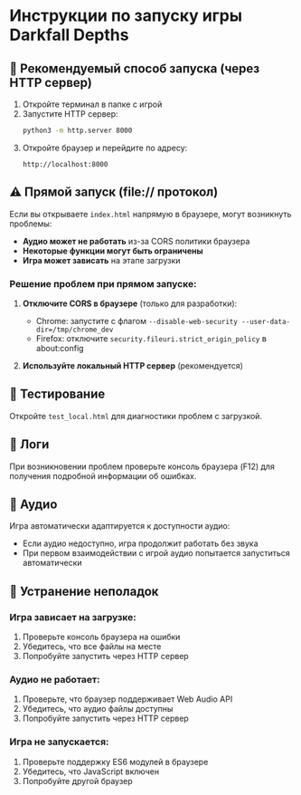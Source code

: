 # Инструкции по запуску игры Darkfall Depths

## 🚀 Рекомендуемый способ запуска (через HTTP сервер)

1. Откройте терминал в папке с игрой
2. Запустите HTTP сервер:
   ```bash
   python3 -m http.server 8000
   ```
3. Откройте браузер и перейдите по адресу:
   ```
   http://localhost:8000
   ```

## ⚠️ Прямой запуск (file:// протокол)

Если вы открываете `index.html` напрямую в браузере, могут возникнуть проблемы:

- **Аудио может не работать** из-за CORS политики браузера
- **Некоторые функции могут быть ограничены**
- **Игра может зависать** на этапе загрузки

### Решение проблем при прямом запуске:

1. **Отключите CORS в браузере** (только для разработки):
   - Chrome: запустите с флагом `--disable-web-security --user-data-dir=/tmp/chrome_dev`
   - Firefox: отключите `security.fileuri.strict_origin_policy` в about:config

2. **Используйте локальный HTTP сервер** (рекомендуется)

## 🧪 Тестирование

Откройте `test_local.html` для диагностики проблем с загрузкой.

## 📝 Логи

При возникновении проблем проверьте консоль браузера (F12) для получения подробной информации об ошибках.

## 🎵 Аудио

Игра автоматически адаптируется к доступности аудио:
- Если аудио недоступно, игра продолжит работать без звука
- При первом взаимодействии с игрой аудио попытается запуститься автоматически

## 🔧 Устранение неполадок

### Игра зависает на загрузке:
1. Проверьте консоль браузера на ошибки
2. Убедитесь, что все файлы на месте
3. Попробуйте запустить через HTTP сервер

### Аудио не работает:
1. Проверьте, что браузер поддерживает Web Audio API
2. Убедитесь, что аудио файлы доступны
3. Попробуйте запустить через HTTP сервер

### Игра не запускается:
1. Проверьте поддержку ES6 модулей в браузере
2. Убедитесь, что JavaScript включен
3. Попробуйте другой браузер 